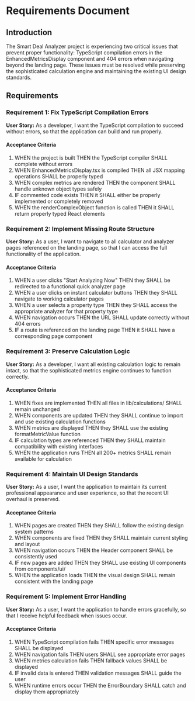 # Requirements Document

## Introduction

The Smart Deal Analyzer project is experiencing two critical issues that prevent proper functionality: TypeScript compilation errors in the EnhancedMetricsDisplay component and 404 errors when navigating beyond the landing page. These issues must be resolved while preserving the sophisticated calculation engine and maintaining the existing UI design standards.

## Requirements

### Requirement 1: Fix TypeScript Compilation Errors

**User Story:** As a developer, I want the TypeScript compilation to succeed without errors, so that the application can build and run properly.

#### Acceptance Criteria

1. WHEN the project is built THEN the TypeScript compiler SHALL complete without errors
2. WHEN EnhancedMetricsDisplay.tsx is compiled THEN all JSX mapping operations SHALL be properly typed
3. WHEN complex metrics are rendered THEN the component SHALL handle unknown object types safely
4. IF commented code exists THEN it SHALL either be properly implemented or completely removed
5. WHEN the renderComplexObject function is called THEN it SHALL return properly typed React elements

### Requirement 2: Implement Missing Route Structure

**User Story:** As a user, I want to navigate to all calculator and analyzer pages referenced on the landing page, so that I can access the full functionality of the application.

#### Acceptance Criteria

1. WHEN a user clicks "Start Analyzing Now" THEN they SHALL be redirected to a functional quick analyzer page
2. WHEN a user clicks on instant calculator buttons THEN they SHALL navigate to working calculator pages
3. WHEN a user selects a property type THEN they SHALL access the appropriate analyzer for that property type
4. WHEN navigation occurs THEN the URL SHALL update correctly without 404 errors
5. IF a route is referenced on the landing page THEN it SHALL have a corresponding page component

### Requirement 3: Preserve Calculation Logic

**User Story:** As a developer, I want all existing calculation logic to remain intact, so that the sophisticated metrics engine continues to function correctly.

#### Acceptance Criteria

1. WHEN fixes are implemented THEN all files in lib/calculations/ SHALL remain unchanged
2. WHEN components are updated THEN they SHALL continue to import and use existing calculation functions
3. WHEN metrics are displayed THEN they SHALL use the existing formatMetricValue function
4. IF calculation types are referenced THEN they SHALL maintain compatibility with existing interfaces
5. WHEN the application runs THEN all 200+ metrics SHALL remain available for calculation

### Requirement 4: Maintain UI Design Standards

**User Story:** As a user, I want the application to maintain its current professional appearance and user experience, so that the recent UI overhaul is preserved.

#### Acceptance Criteria

1. WHEN pages are created THEN they SHALL follow the existing design system patterns
2. WHEN components are fixed THEN they SHALL maintain current styling and layout
3. WHEN navigation occurs THEN the Header component SHALL be consistently used
4. IF new pages are added THEN they SHALL use existing UI components from components/ui/
5. WHEN the application loads THEN the visual design SHALL remain consistent with the landing page

### Requirement 5: Implement Error Handling

**User Story:** As a user, I want the application to handle errors gracefully, so that I receive helpful feedback when issues occur.

#### Acceptance Criteria

1. WHEN TypeScript compilation fails THEN specific error messages SHALL be displayed
2. WHEN navigation fails THEN users SHALL see appropriate error pages
3. WHEN metrics calculation fails THEN fallback values SHALL be displayed
4. IF invalid data is entered THEN validation messages SHALL guide the user
5. WHEN runtime errors occur THEN the ErrorBoundary SHALL catch and display them appropriately